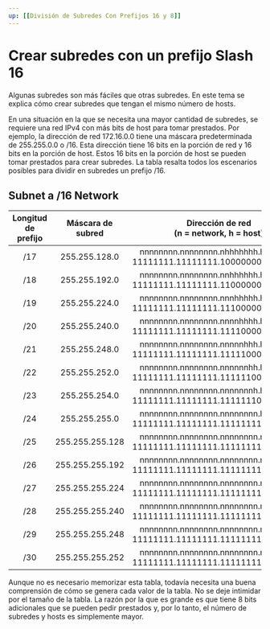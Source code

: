 ```yaml
---
up: [[División de Subredes Con Prefijos 16 y 8]]
---
```

# Crear subredes con un prefijo Slash 16

Algunas subredes son más fáciles que otras subredes. En este tema se explica cómo crear subredes que tengan el mismo número de hosts.

En una situación en la que se necesita una mayor cantidad de subredes, se requiere una red IPv4 con más bits de host para tomar prestados. Por ejemplo, la dirección de red 172.16.0.0 tiene una máscara predeterminada de 255.255.0.0 o /16. Esta dirección tiene 16 bits en la porción de red y 16 bits en la porción de host. Estos 16 bits en la porción de host se pueden tomar prestados para crear subredes. La tabla resalta todos los escenarios posibles para dividir en subredes un prefijo /16.

## Subnet a /16 Network

| Longitud de prefijo | Máscara de subred |                Dirección de red</br>(n = network, h = host)                 | # de subredes | # de hosts |
|:-------------------:|:-----------------:|:---------------------------------------------------------------------------:|:-------------:|:----------:|
|         /17         |   255.255.128.0   | nnnnnnnn.nnnnnnnn.nhhhhhhh.hhhhhhhh</br>11111111.11111111.10000000.00000000 |       2       |   32766    |
|         /18         |   255.255.192.0   | nnnnnnnn.nnnnnnnn.nnhhhhhh.hhhhhhhh</br>11111111.11111111.11000000.00000000 |       4       |   16382    |
|         /19         |   255.255.224.0   | nnnnnnnn.nnnnnnnn.nnnhhhhh.hhhhhhhh</br>11111111.11111111.11100000.00000000 |       8       |    8190    |
|         /20         |   255.255.240.0   | nnnnnnnn.nnnnnnnn.nnnnhhhh.hhhhhhhh</br>11111111.11111111.11110000.00000000 |      16       |    4094    |
|         /21         |   255.255.248.0   | nnnnnnnn.nnnnnnnn.nnnnnhhh.hhhhhhhh</br>11111111.11111111.11111000.00000000 |      32       |    2046    |
|         /22         |   255.255.252.0   | nnnnnnnn.nnnnnnnn.nnnnnnhh.hhhhhhhh</br>11111111.11111111.11111100.00000000 |      64       |    1022    |
|         /23         |   255.255.254.0   | nnnnnnnn.nnnnnnnn.nnnnnnnh.hhhhhhhh</br>11111111.11111111.11111110.00000000 |      128      |    510     |
|         /24         |   255.255.255.0   | nnnnnnnn.nnnnnnnn.nnnnnnnn.hhhhhhhh</br>11111111.11111111.11111111.00000000 |      256      |    254     |
|         /25         |  255.255.255.128  | nnnnnnnn.nnnnnnnn.nnnnnnnn.nhhhhhhh</br>11111111.11111111.11111111.10000000 |      512      |    126     |
|         /26         |  255.255.255.192  | nnnnnnnn.nnnnnnnn.nnnnnnnn.nnhhhhhh</br>11111111.11111111.11111111.11000000 |     1024      |     62     |
|         /27         |  255.255.255.224  | nnnnnnnn.nnnnnnnn.nnnnnnnn.nnnhhhhh</br>11111111.11111111.11111111.11100000 |     2048      |     30     |
|         /28         |  255.255.255.240  | nnnnnnnn.nnnnnnnn.nnnnnnnn.nnnnhhhh</br>11111111.11111111.11111111.11110000 |     4096      |     14     |
|         /29         |  255.255.255.248  | nnnnnnnn.nnnnnnnn.nnnnnnnn.nnnnnhhh</br>11111111.11111111.11111111.11111000 |     8192      |     6      |
|         /30         |  255.255.255.252  | nnnnnnnn.nnnnnnnn.nnnnnnnn.nnnnnnhh</br>11111111.11111111.11111111.11111100 |     16384     |     2      |

Aunque no es necesario memorizar esta tabla, todavía necesita una buena comprensión de cómo se genera cada valor de la tabla. No se deje intimidar por el tamaño de la tabla. La razón por la que es grande es que tiene 8 bits adicionales que se pueden pedir prestados y, por lo tanto, el número de subredes y hosts es simplemente mayor.
